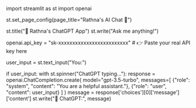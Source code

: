 import streamlit as st
import openai

st.set_page_config(page_title="Rathna's AI Chat 🤖")

st.title("🤖 Rathna's ChatGPT App")
st.write("Ask me anything!")

openai.api_key = "sk-xxxxxxxxxxxxxxxxxxxxxxxxx"  # 👉 Paste your real API key here

user_input = st.text_input("You:")

if user_input:
    with st.spinner("ChatGPT typing..."):
        response = openai.ChatCompletion.create(
            model="gpt-3.5-turbo",
            messages=[
                {"role": "system", "content": "You are a helpful assistant."},
                {"role": "user", "content": user_input}
            ]
        )
        message = response['choices'][0]['message']['content']
        st.write("🤖 ChatGPT:", message)
